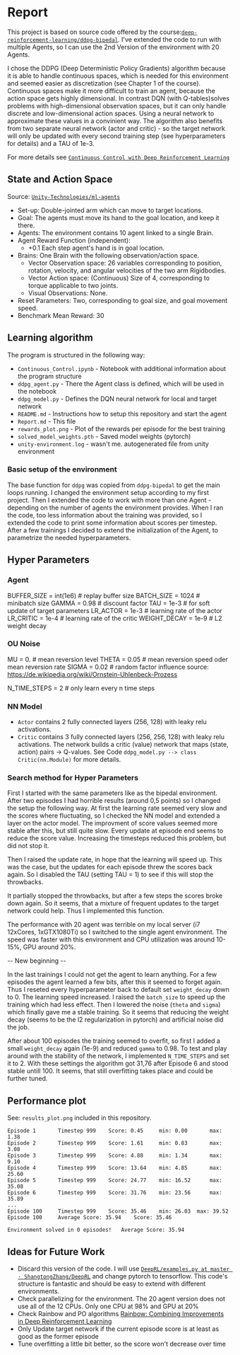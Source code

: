 # Report

This project is based on source code offered by the course:[`deep-reinforcement-learning/ddpg-bipedal`](https://github.com/udacity/deep-reinforcement-learning/tree/master/ddpg-bipedal). I've extended the code to run with multiple Agents, so I can use the 2nd Version of the environment with 20 Agents.

I chose the DDPG (Deep Deterministic Policy Gradients) algorithm because it is able to handle continuous spaces, which is needed for this environment and seemed easier as discretization (see Chapter 1 of the course). Continuous spaces make it more difficult to train an agent, because the action space gets highly dimensional. In contrast DQN (with Q-tables)solves problems with high-dimensional observation spaces, but it can only handle discrete and low-dimensional action spaces. Using a neural network to approximate these values in a convinient way.
The algorithm also benefits from two separate neural network (actor and critic) - so the target network will only be updated with every second training step (see hyperparameters for details) and a TAU of 1e-3.

For more details see [`Continuous Control with Deep Reinforcement Learning`](https://arxiv.org/pdf/1509.02971.pdf)

## State and Action Space

Source: [`Unity-Technologies/ml-agents`](https://github.com/Unity-Technologies/ml-agents/blob/master/docs/Learning-Environment-Examples.md#reacher)

* Set-up: Double-jointed arm which can move to target locations.
* Goal: The agents must move its hand to the goal location, and keep it there.
* Agents: The environment contains 10 agent linked to a single Brain.
* Agent Reward Function (independent):
  * +0.1 Each step agent's hand is in goal location.
* Brains: One Brain with the following observation/action space.
  * Vector Observation space: 26 variables corresponding to position, rotation,
    velocity, and angular velocities of the two arm Rigidbodies.
  * Vector Action space: (Continuous) Size of 4, corresponding to torque
    applicable to two joints.
  * Visual Observations: None.
* Reset Parameters: Two, corresponding to goal size, and goal movement speed.
* Benchmark Mean Reward: 30

## Learning algorithm

The program is structured in the following way:

- `Continuous_Control.ipynb` - Notebook with additional information about the program structure
- `ddpg_agent.py` - There the Agent class is defined, which will be used in the notebook
- `ddpg_model.py` - Defines the DQN neural network for local and target network
- `README.md` - Instructions how to setup this repository and start the agent
- `Report.md` - This file
- `rewards_plot.png` - Plot of the rewards per episode for the best training
- `solved_model_weights.pth` - Saved model weights (pytorch)
- `unity-environment.log` - wasn't me. autogenerated file from unity environment

### Basic setup of the environment

The base function for `ddpg` was copied from `ddpg-bipedal` to get the main loops running. I changed the environment setup according to my first project. Then I extended the code to work with more than one Agent - depending on the number of agents the environment provides. When I ran the code, too less information about the training was provided, so I extended the code to print some information about scores per timestep.
After a few trainings I decided to extend the initialization of the Agent, to parametrize the needed hyperparameters.

## Hyper Parameters  

### Agent

BUFFER_SIZE = int(1e6)  # replay buffer size
BATCH_SIZE = 1024       # minibatch size
GAMMA = 0.98            # discount factor
TAU = 1e-3              # for soft update of target parameters
LR_ACTOR = 1e-3         # learning rate of the actor 
LR_CRITIC = 1e-4        # learning rate of the critic
WEIGHT_DECAY = 1e-9       # L2 weight decay

### OU Noise

MU = 0.         # mean reversion level
THETA = 0.05    # mean reversion speed oder mean reversion rate
SIGMA = 0.02    # random factor influence
source: https://de.wikipedia.org/wiki/Ornstein-Uhlenbeck-Prozess

N_TIME_STEPS = 2  # only learn every n time steps

### NN Model

* `Actor` contains 2 fully connected layers (256, 128) with leaky relu activations.
* `Critic` contains 3 fully connected layers (256, 256, 128) with leaky relu activations. The network builds a critic (value) network that maps (state, action) pairs -> Q-values. See Code `ddpg_model.py --> class Critic(nn.Module)` for more details.

### Search method for Hyper Parameters

First I started with the same parameters like as the bipedal environment. After two episodes I had horrible results (around 0,5 points) so I changed the setup the following way. At first the learning rate seemed very slow and the scores where fluctuating, so I checked the NN model and extended a layer on the actor model. The improvment of score values seemed more stable after this, but still quite slow. Every update at episode end seems to reduce the score value. Increasing the timesteps reduced this problem, but did not stop it. 

Then I raised the update rate, in hope that the learning will speed up. This was the case, but the updates for each episode threw the scores back again. So I disabled the TAU (setting TAU = 1) to see if this will stop the throwbacks.

It partially stopped the throwbacks, but after a few steps the scores broke down again. So it seems, that a mixture of frequent updates to the target network could help. Thus I implemented this function.

The performance with 20 agent was terrible on my local server (i7 12xCores, 1xGTX1080Ti) so I switched to the single agent environment. The speed was faster with this environment and CPU utilization was around 10-15%, GPU around 20%. 

-- New beginning --

In the last trainings I could not get the agent to learn anything. For a few episodes the agent learned a few bits, after this it seemed to forget again. Thus I reseted every hyperparameter back to default set `weight_decay` down to 0. The learning speed increased. I raised the `batch_size` to speed up the training which had less effect. Then I lowered the noise (`theta` and `sigma`) which finally gave me a stable training. So it seems that reducing the weight decay (seems to be the l2 regularization in pytorch) and artificial noise did the job.

After about 100 episodes the training seemed to overfit, so first I added a small `weight_decay` again (1e-9) and reduced `gamma` to 0.98. To test and play around with the stability of the network, I implemented `N_TIME_STEPS` and set it to 2. With these settings the algorithm got 31,76 after Episode 6 and stood stable untill 100. It seems, that still overfitting takes place and could be further tuned.


## Performance plot

See: `results_plot.png` included in this repository.

```
Episode 1	    Timestep 999	Score: 0.45	    min: 0.00	    max: 1.38
Episode 2	    Timestep 999	Score: 1.61	    min: 0.83	    max: 3.08
Episode 3       Timestep 999    Score: 4.88     min: 1.34       max: 9.10 
Episode 4       Timestep 999    Score: 13.64    min: 4.85       max: 25.60
Episode 5       Timestep 999    Score: 24.77    min: 16.52      max: 35.08
Episode 6       Timestep 999    Score: 31.76    min: 23.56      max: 35.89
...
Episode 100	    Timestep 999	Score: 35.46	min: 26.03	max: 39.52
Episode 100	    Average Score: 35.94	Score: 35.46

Environment solved in 0 episodes!	Average Score: 35.94
```

## Ideas for Future Work
* Discard this version of the code. I will use [`DeepRL/examples.py at master · ShangtongZhang/DeepRL`](https://github.com/ShangtongZhang/DeepRL/blob/master/examples.py) and change pytorch to tensorflow. This code's structure is fantastic and should be easy to extend with different environments.
* Check parallelizing for the environment. The 20 agent version does not use all of the 12 CPUs. Only one CPU at 98% and GPU at 20%
* Check Rainbow and PO algorithms [Rainbow: Combining Improvements in Deep Reinforcement Learning](https://arxiv.org/pdf/1710.02298.pdf)
* Only Update target network if the current episode score is at least as good as the former episode
* Tune overfitting a little bit better, so the score won't decrease over time